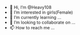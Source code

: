 - 👋 Hi, I’m @Heavy108
- 👀 I’m interested in girls(Female)
- 🌱 I’m currently learning ...
- 💞️ I’m looking to collaborate on ...
- 📫 How to reach me ...

<!---
Heavy108/Heavy108 is a ✨ special ✨ repository because its `README.md` (this file) appears on your GitHub profile.
You can click the Preview link to take a look at your changes.
--->
